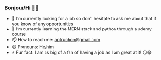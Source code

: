 ### Bonjour/Hi 👋🙂

- 🔭 I’m currently looking for a job so don't hesitate to ask me about that if you know of any opportunities
- 🌱 I’m currently learning the MERN stack and python through a udemy course
- 📫 How to reach me: aptruchon@gmail.com
- 😄 Pronouns: He/him
- ⚡ Fun fact: I am as big of a fan of having a job as I am great at it! 😏😁

<!--
**aptruchon/aptruchon** is a ✨ _special_ ✨ repository because its `README.md` (this file) appears on your GitHub profile.

Here are some ideas to get you started:


- 👯 I’m looking to collaborate on ...
- 🤔 I’m looking for help with ...
- 💬 Ask me about ...
- 😄 Pronouns: ...

-->
